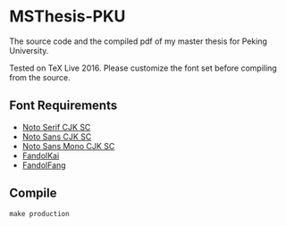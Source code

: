 MSThesis-PKU
============

The source code and the compiled pdf of my master thesis for Peking University. 

Tested on TeX Live 2016. Please customize the font set before compiling from the source.

## Font Requirements
- [Noto Serif CJK SC](https://www.google.com/get/noto/help/cjk/)
- [Noto Sans CJK SC](https://www.google.com/get/noto/help/cjk/)
- [Noto Sans Mono CJK SC](https://www.google.com/get/noto/help/cjk/)
- [FandolKai](https://www.ctan.org/tex-archive/fonts/fandol)
- [FandolFang](https://www.ctan.org/tex-archive/fonts/fandol)

## Compile
```
make production
```
